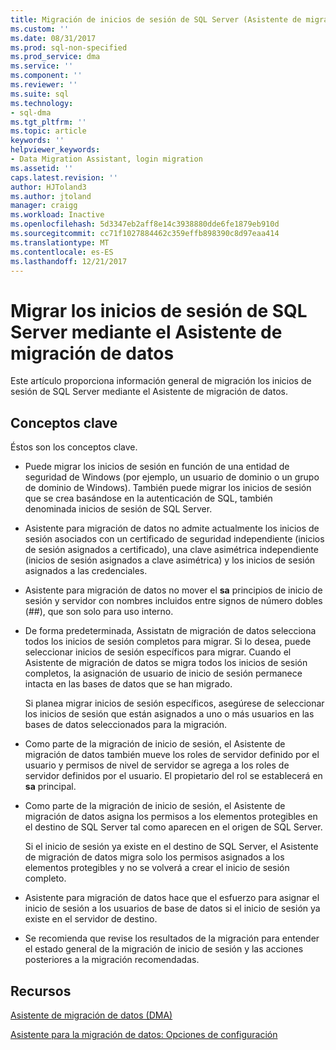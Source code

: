 ```yaml
---
title: Migración de inicios de sesión de SQL Server (Asistente de migración de datos) | Documentos de Microsoft
ms.custom: ''
ms.date: 08/31/2017
ms.prod: sql-non-specified
ms.prod_service: dma
ms.service: ''
ms.component: ''
ms.reviewer: ''
ms.suite: sql
ms.technology:
- sql-dma
ms.tgt_pltfrm: ''
ms.topic: article
keywords: ''
helpviewer_keywords:
- Data Migration Assistant, login migration
ms.assetid: ''
caps.latest.revision: ''
author: HJToland3
ms.author: jtoland
manager: craigg
ms.workload: Inactive
ms.openlocfilehash: 5d3347eb2aff8e14c3938880dde6fe1879eb910d
ms.sourcegitcommit: cc71f1027884462c359effb898390c8d97eaa414
ms.translationtype: MT
ms.contentlocale: es-ES
ms.lasthandoff: 12/21/2017
---
```

# <a name="migrating-sql-server-logins-using-data-migration-assistant"></a>Migrar los inicios de sesión de SQL Server mediante el Asistente de migración de datos

Este artículo proporciona información general de migración los inicios de sesión de SQL Server mediante el Asistente de migración de datos. 

## <a name="key-concepts"></a>Conceptos clave
Éstos son los conceptos clave.

- Puede migrar los inicios de sesión en función de una entidad de seguridad de Windows (por ejemplo, un usuario de dominio o un grupo de dominio de Windows). También puede migrar los inicios de sesión que se crea basándose en la autenticación de SQL, también denominada inicios de sesión de SQL Server.

- Asistente para migración de datos no admite actualmente los inicios de sesión asociados con un certificado de seguridad independiente (inicios de sesión asignados a certificado), una clave asimétrica independiente (inicios de sesión asignados a clave asimétrica) y los inicios de sesión asignados a las credenciales.

- Asistente para migración de datos no mover el **sa** principios de inicio de sesión y servidor con nombres incluidos entre signos de número dobles (\#\#), que son solo para uso interno.

- De forma predeterminada, Assistatn de migración de datos selecciona todos los inicios de sesión completos para migrar. Si lo desea, puede seleccionar inicios de sesión específicos para migrar. Cuando el Asistente de migración de datos se migra todos los inicios de sesión completos, la asignación de usuario de inicio de sesión permanece intacta en las bases de datos que se han migrado. 

  Si planea migrar inicios de sesión específicos, asegúrese de seleccionar los inicios de sesión que están asignados a uno o más usuarios en las bases de datos seleccionados para la migración.

- Como parte de la migración de inicio de sesión, el Asistente de migración de datos también mueve los roles de servidor definido por el usuario y permisos de nivel de servidor se agrega a los roles de servidor definidos por el usuario. El propietario del rol se establecerá en **sa** principal.

- Como parte de la migración de inicio de sesión, el Asistente de migración de datos asigna los permisos a los elementos protegibles en el destino de SQL Server tal como aparecen en el origen de SQL Server. 

  Si el inicio de sesión ya existe en el destino de SQL Server, el Asistente de migración de datos migra solo los permisos asignados a los elementos protegibles y no se volverá a crear el inicio de sesión completo.

- Asistente para migración de datos hace que el esfuerzo para asignar el inicio de sesión a los usuarios de base de datos si el inicio de sesión ya existe en el servidor de destino.

- Se recomienda que revise los resultados de la migración para entender el estado general de la migración de inicio de sesión y las acciones posteriores a la migración recomendadas.

## <a name="resources"></a>Recursos

[Asistente de migración de datos (DMA)](../dma/dma-overview.md)

[Asistente para la migración de datos: Opciones de configuración](../dma/dma-configurationsettings.md)
